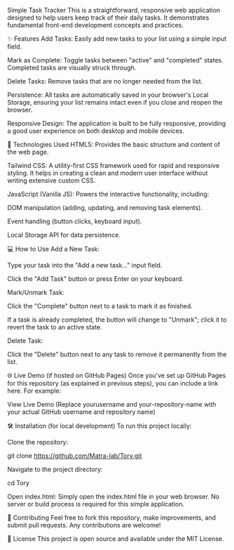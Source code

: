 Simple Task Tracker
This is a straightforward, responsive web application designed to help users keep track of their daily tasks. It demonstrates fundamental front-end development concepts and practices.

✨ Features
Add Tasks: Easily add new tasks to your list using a simple input field.

Mark as Complete: Toggle tasks between "active" and "completed" states. Completed tasks are visually struck through.

Delete Tasks: Remove tasks that are no longer needed from the list.

Persistence: All tasks are automatically saved in your browser's Local Storage, ensuring your list remains intact even if you close and reopen the browser.

Responsive Design: The application is built to be fully responsive, providing a good user experience on both desktop and mobile devices.

🚀 Technologies Used
HTML5: Provides the basic structure and content of the web page.

Tailwind CSS: A utility-first CSS framework used for rapid and responsive styling. It helps in creating a clean and modern user interface without writing extensive custom CSS.

JavaScript (Vanilla JS): Powers the interactive functionality, including:

DOM manipulation (adding, updating, and removing task elements).

Event handling (button clicks, keyboard input).

Local Storage API for data persistence.

💻 How to Use
Add a New Task:

Type your task into the "Add a new task..." input field.

Click the "Add Task" button or press Enter on your keyboard.

Mark/Unmark Task:

Click the "Complete" button next to a task to mark it as finished.

If a task is already completed, the button will change to "Unmark"; click it to revert the task to an active state.

Delete Task:

Click the "Delete" button next to any task to remove it permanently from the list.

🌐 Live Demo (if hosted on GitHub Pages)
Once you've set up GitHub Pages for this repository (as explained in previous steps), you can include a link here. For example:

View Live Demo
(Replace yourusername and your-repository-name with your actual GitHub username and repository name)

🛠️ Installation (for local development)
To run this project locally:

Clone the repository:

git clone https://github.com/Matra-lab/Tory.git

Navigate to the project directory:

cd Tory

Open index.html:
Simply open the index.html file in your web browser. No server or build process is required for this simple application.

🤝 Contributing
Feel free to fork this repository, make improvements, and submit pull requests. Any contributions are welcome!

📄 License
This project is open source and available under the MIT License.
